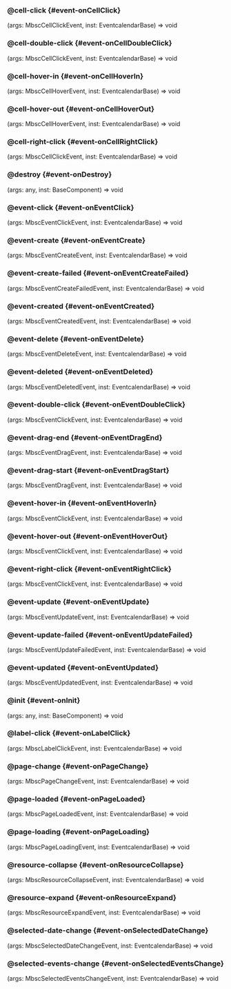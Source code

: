### @cell-click {#event-onCellClick}

(args: MbscCellClickEvent, inst: EventcalendarBase) => void



### @cell-double-click {#event-onCellDoubleClick}

(args: MbscCellClickEvent, inst: EventcalendarBase) => void



### @cell-hover-in {#event-onCellHoverIn}

(args: MbscCellHoverEvent, inst: EventcalendarBase) => void



### @cell-hover-out {#event-onCellHoverOut}

(args: MbscCellHoverEvent, inst: EventcalendarBase) => void



### @cell-right-click {#event-onCellRightClick}

(args: MbscCellClickEvent, inst: EventcalendarBase) => void



### @destroy {#event-onDestroy}

(args: any, inst: BaseComponent) => void



### @event-click {#event-onEventClick}

(args: MbscEventClickEvent, inst: EventcalendarBase) => void



### @event-create {#event-onEventCreate}

(args: MbscEventCreateEvent, inst: EventcalendarBase) => void



### @event-create-failed {#event-onEventCreateFailed}

(args: MbscEventCreateFailedEvent, inst: EventcalendarBase) => void



### @event-created {#event-onEventCreated}

(args: MbscEventCreatedEvent, inst: EventcalendarBase) => void



### @event-delete {#event-onEventDelete}

(args: MbscEventDeleteEvent, inst: EventcalendarBase) => void



### @event-deleted {#event-onEventDeleted}

(args: MbscEventDeletedEvent, inst: EventcalendarBase) => void



### @event-double-click {#event-onEventDoubleClick}

(args: MbscEventClickEvent, inst: EventcalendarBase) => void



### @event-drag-end {#event-onEventDragEnd}

(args: MbscEventDragEvent, inst: EventcalendarBase) => void



### @event-drag-start {#event-onEventDragStart}

(args: MbscEventDragEvent, inst: EventcalendarBase) => void



### @event-hover-in {#event-onEventHoverIn}

(args: MbscEventClickEvent, inst: EventcalendarBase) => void



### @event-hover-out {#event-onEventHoverOut}

(args: MbscEventClickEvent, inst: EventcalendarBase) => void



### @event-right-click {#event-onEventRightClick}

(args: MbscEventClickEvent, inst: EventcalendarBase) => void



### @event-update {#event-onEventUpdate}

(args: MbscEventUpdateEvent, inst: EventcalendarBase) => void



### @event-update-failed {#event-onEventUpdateFailed}

(args: MbscEventUpdateFailedEvent, inst: EventcalendarBase) => void



### @event-updated {#event-onEventUpdated}

(args: MbscEventUpdatedEvent, inst: EventcalendarBase) => void



### @init {#event-onInit}

(args: any, inst: BaseComponent) => void



### @label-click {#event-onLabelClick}

(args: MbscLabelClickEvent, inst: EventcalendarBase) => void



### @page-change {#event-onPageChange}

(args: MbscPageChangeEvent, inst: EventcalendarBase) => void



### @page-loaded {#event-onPageLoaded}

(args: MbscPageLoadedEvent, inst: EventcalendarBase) => void



### @page-loading {#event-onPageLoading}

(args: MbscPageLoadingEvent, inst: EventcalendarBase) => void



### @resource-collapse {#event-onResourceCollapse}

(args: MbscResourceCollapseEvent, inst: EventcalendarBase) => void



### @resource-expand {#event-onResourceExpand}

(args: MbscResourceExpandEvent, inst: EventcalendarBase) => void



### @selected-date-change {#event-onSelectedDateChange}

(args: MbscSelectedDateChangeEvent, inst: EventcalendarBase) => void



### @selected-events-change {#event-onSelectedEventsChange}

(args: MbscSelectedEventsChangeEvent, inst: EventcalendarBase) => void


